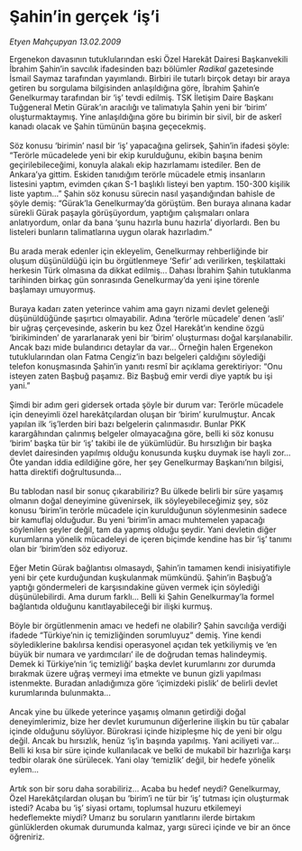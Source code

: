 # Şahin’in gerçek ‘iş’i

*Etyen Mahçupyan 13.02.2009*

<div class="taraf_structure_2col_1zq">
<div class="margen_n">



 <p>Ergenekon davasının tutuklularından eski Özel Harekât Dairesi Başkanvekili İbrahim Şahin’in savcılık ifadesinden bazı bölümler <i>Radikal</i> gazetesinde İsmail Saymaz tarafından yayımlandı. Birbiri ile tutarlı birçok detayı bir araya getiren bu sorgulama bilgisinden anlaşıldığına göre, İbrahim Şahin’e Genelkurmay tarafından bir ‘iş’ tevdi edilmiş. TSK İletişim Daire Başkanı Tuğgeneral Metin Gürak’ın aracılığı ve talimatıyla Şahin yeni bir ‘birim’ oluşturmaktaymış. Yine anlaşıldığına göre bu birimin bir sivil, bir de askerî kanadı olacak ve Şahin tümünün başına geçecekmiş. <br/><br/>Söz konusu ‘birimin’ nasıl bir ‘iş’ yapacağına gelirsek, Şahin’in ifadesi şöyle: “Terörle mücadelede yeni bir ekip kurulduğunu, ekibin başına benim geçirilebileceğimi, konuyla alakalı ekip hazırlamamı istediler. Ben de Ankara’ya gittim. Eskiden tanıdığım terörle mücadele etmiş insanların listesini yaptım, evimden çıkan S-1 başlıklı listeyi ben yaptım. 150-300 kişilik liste yaptım...” Şahin söz konusu sürecin nasıl yaşandığından bahisle de şöyle demiş: “Gürak’la Genelkurmay’da görüştüm. Ben buraya alınana kadar sürekli Gürak paşayla görüşüyordum, yaptığım çalışmaları onlara anlatıyordum, onlar da bana ‘şunu hazırla bunu hazırla’ diyorlardı. Ben bu listeleri bunların talimatlarına uygun olarak hazırladım.” <br/><br/>Bu arada merak edenler için ekleyelim, Genelkurmay rehberliğinde bir oluşum düşünüldüğü için bu örgütlenmeye ‘Sefir’ adı verilirken, teşkilattaki herkesin Türk olmasına da dikkat edilmiş... Dahası İbrahim Şahin tutuklanma tarihinden birkaç gün sonrasında Genelkurmay’da yeni işine törenle başlamayı umuyormuş. <br/><br/>Buraya kadarı zaten yeterince vahim ama gayrı nizami devlet geleneği düşünüldüğünde şaşırtıcı olmayabilir. Adına ‘terörle mücadele’ denen ‘asli’ bir uğraş çerçevesinde, askerin bu kez Özel Harekât’ın kendine özgü ‘birikiminden’ de yararlanarak yeni bir ‘birim’ oluşturması doğal karşılanabilir. Ancak bazı mide bulandırıcı detaylar da var... Örneğin halen Ergenekon tutuklularından olan Fatma Cengiz’in bazı belgeleri çaldığını söylediği telefon konuşmasında Şahin’in yanıtı resmî bir açıklama gerektiriyor: “Onu isteyen zaten Başbuğ paşamız. Biz Başbuğ emir verdi diye yaptık bu işi yani.” <br/><br/>Şimdi bir adım geri gidersek ortada şöyle bir durum var: Terörle mücadele için deneyimli özel harekâtçılardan oluşan bir ‘birim’ kurulmuştur. Ancak yapılan ilk ‘iş’lerden biri bazı belgelerin çalınmasıdır. Bunlar PKK karargâhından çalınmış belgeler olmayacağına göre, belli ki söz konusu ‘birim’ başka tür bir ‘iş’ takibi ile de yükümlüdür. Bu hırsızlığın bir başka devlet dairesinden yapılmış olduğu konusunda kuşku duymak ise hayli zor... Öte yandan iddia edildiğine göre, her şey Genelkurmay Başkanı’nın bilgisi, hatta direktifi doğrultusunda... <br/><br/>Bu tablodan nasıl bir sonuç çıkarabiliriz? Bu ülkede belirli bir süre yaşamış olmanın doğal deneyimine güvenirsek, ilk söyleyebileceğimiz şey, söz konusu ‘birim’in terörle mücadele için kurulduğunun söylenmesinin sadece bir kamuflaj olduğudur. Bu yeni ‘birim’in amacı muhtemelen yapacağı söylenilen şeyler değil, tam da yapmış olduğu şeydir. Yani devletin diğer kurumlarına yönelik mücadeleyi de içeren biçimde kendine has bir ‘iş’ tanımı olan bir ‘birim’den söz ediyoruz. <br/><br/>Eğer Metin Gürak bağlantısı olmasaydı, Şahin’in tamamen kendi inisiyatifiyle yeni bir çete kurduğundan kuşkulanmak mümkündü. Şahin’in Başbuğ’a yaptığı göndermeleri de karşısındakine güven vermek için söylediği düşünülebilirdi. Ama durum farklı... Belli ki Şahin Genelkurmay’la formel bağlantıda olduğunu kanıtlayabileceği bir ilişki kurmuş. <br/><br/>Böyle bir örgütlenmenin amacı ve hedefi ne olabilir? Şahin savcılığa verdiği ifadede “Türkiye’nin iç temizliğinden sorumluyuz” demiş. Yine kendi söylediklerine bakılırsa kendisi operasyonel açıdan tek yetkiliymiş ve ‘en büyük bir numara ve yardımcıları’ ile de doğrudan temas halindeymiş. Demek ki Türkiye’nin ‘iç temizliği’ başka devlet kurumlarını zor durumda bırakmak üzere uğraş vermeyi ima etmekte ve bunun gizli yapılması istenmekte. Buradan anladığımıza göre ‘içimizdeki pislik’ de belirli devlet kurumlarında bulunmakta... <br/><br/>Ancak yine bu ülkede yeterince yaşamış olmanın getirdiği doğal deneyimlerimiz, bize her devlet kurumunun diğerlerine ilişkin bu tür çabalar içinde olduğunu söylüyor. Bürokrasi içinde hizipleşme hiç de yeni bir olgu değil. Ancak bu hırsızlık, henüz ‘iş’in başında yapılmış. Yani aciliyeti var... Belli ki kısa bir süre içinde kullanılacak ve belki de mukabil bir hazırlığa karşı tedbir olarak öne sürülecek. Yani olay ‘temizlik’ değil, bir hedefe yönelik eylem... <br/><br/>Artık son bir soru daha sorabiliriz... Acaba bu hedef neydi? Genelkurmay, Özel Harekâtçılardan oluşan bu ‘birim’i ne tür bir ‘iş’ tutması için oluşturmak istedi? Acaba bu ‘iş’ siyasi ortamı, toplumsal huzuru etkilemeyi hedeflemekte miydi? Umarız bu soruların yanıtlarını ilerde birtakım günlüklerden okumak durumunda kalmaz, yargı süreci içinde ve bir an önce öğreniriz.</p>

<br/>


<div id="taraf_not">
</div>

</div>


</div>
